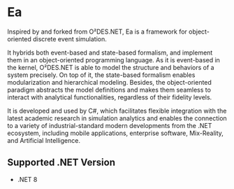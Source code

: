 # Ea
Inspired by and forked from O²DES.NET, Ea is a framework for object-oriented discrete event simulation.

It hybrids both event-based and state-based formalism, and implement them in an object-oriented programming language. As it is event-based in the kernel, O²DES.NET is able to model the structure and behaviors of a system precisely. On top of it, the state-based formalism enables modularization and hierarchical modeling. Besides, the object-oriented paradigm abstracts the model definitions and makes them seamless to interact with analytical functionalities, regardless of their fidelity levels.

It is developed and used by C#, which facilitates flexible integration with the latest academic research in simulation analytics and enables the connection to a variety of industrial-standard modern developments from the .NET ecosystem, including mobile applications, enterprise software, Mix-Reality, and Artificial Intelligence.

## Supported .NET Version
- .NET 8